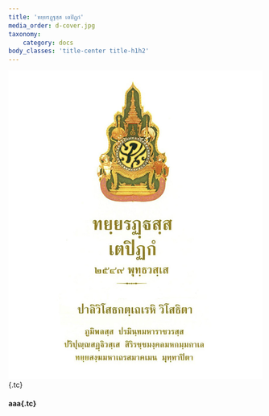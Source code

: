 ```yaml
---
title: 'ทยฺยรฏฺฐสฺส เตปิฏกํ'
media_order: d-cover.jpg
taxonomy:
    category: docs
body_classes: 'title-center title-h1h2'
---
```


![หน้าปก](d-cover.jpg){.tc}

#### aaa{.tc}
